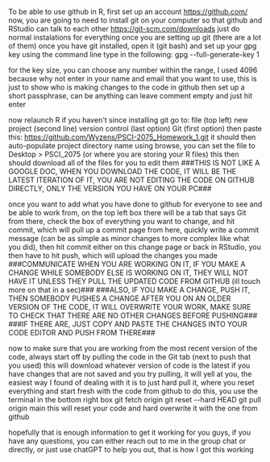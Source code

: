 To be able to use github in R, first set up an account 
https://github.com/
now, you are going to need to install git on your computer so that github and RStudio can talk to each other
https://git-scm.com/downloads
just do normal instalations for everything once you are setting up git (there are a lot of them)
once you have git installed, open it (git bash) and set up your gpg key using the command line
type in the following:
gpg --full-generate-key
1

for the key size, you can choose any number within the range, I used 4096 because why not
enter in your name and email that you want to use, this is just to show who is making changes to the code in github
then set up a short passphrase, can be anything
can leave comment empty and just hit enter

now relaunch R if you haven't since installing git
go to:
file (top left)
new project (second line)
version control (last option)
Git (first option)
then paste this:
https://github.com/Wyzens/PSCI-2075_Homework_1.git
it should then auto-populate project directory name
using browse, you can set the file to Desktop > PSCI_2075 (or where you are storing your R files)
this then should download all of the files for you to edit them
###THIS IS NOT LIKE A GOOGLE DOC, WHEN YOU DOWNLOAD THE CODE, IT WILL BE THE LATEST ITERATION OF IT, YOU ARE NOT EDITING THE CODE ON GITHUB DIRECTLY, ONLY THE VERSION YOU HAVE ON YOUR PC###

once you want to add what you have done to github for everyone to see and be able to work from, on the top left box there will be a tab that says Git
from there, check the box of everything you want to change, and hit commit, which will pull up a commit page
from here, quickly write a commit message (can be as simple as minor changes to more complex like what you did), then hit commit
either on this change page or back in RStudio, you then have to hit push, which will upload the changes you made
###COMMUNICATE WHEN YOU ARE WORKING ON IT, IF YOU MAKE A CHANGE WHILE SOMEBODY ELSE IS WORKING ON IT, THEY WILL NOT HAVE IT UNLESS THEY PULL THE UPDATED CODE FROM GITHUB (ill touch more on that in a sec)###
###ALSO, IF YOU MAKE A CHANGE, PUSH IT, THEN SOMEBODY PUSHES A CHANGE AFTER YOU ON AN OLDER VERSION OF THE CODE, IT WILL OVERWRITE YOUR WORK, MAKE SURE TO CHECK THAT THERE ARE NO OTHER CHANGES BEFORE PUSHING###
###IF THERE ARE, JUST COPY AND PASTE THE CHANGES INTO YOUR CODE EDITOR AND PUSH FROM THERE###

now to make sure that you are working from the most recent version of the code, always start off by pulling the code in the Git tab (next to push that you used)
this will download whatever version of code is the latest
if you have changes that are not saved and you try pulling, it will yell at you, the easiest way I found of dealing with it is to just hard pull it, where you reset everything and start fresh with the code from github
to do this, you use the terminal in the bottom right box
git fetch origin
git reset --hard HEAD
git pull origin main
this will reset your code and hard overwrite it with the one from github

hopefully that is enough information to get it working for you guys, if you have any questions, you can either reach out to me in the group chat or directly, or just use chatGPT to help you out, that is how I got this working
